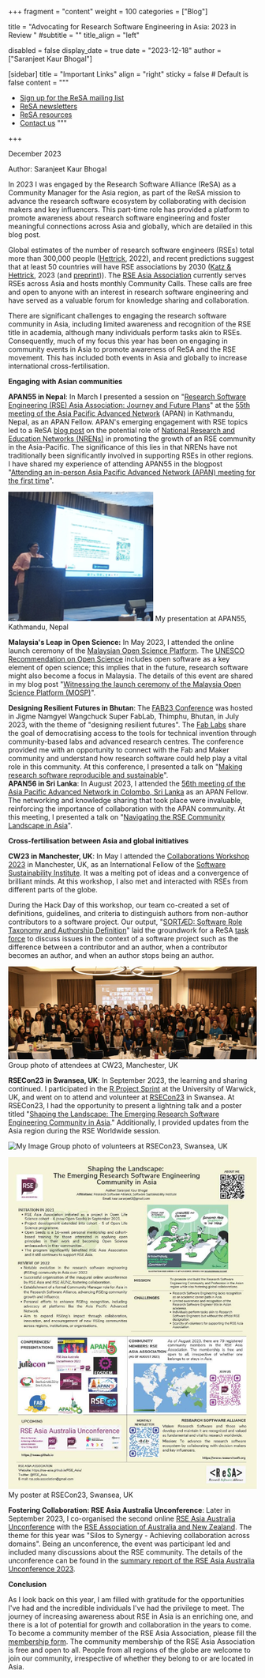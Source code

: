 +++
fragment = "content"
weight = 100
categories = ["Blog"]

title = "Advocating for Research Software Engineering in Asia: 2023 in Review "
#subtitle = ""
title_align = "left"

disabled = false
display_date = true
date = "2023-12-18"
author = ["Saranjeet Kaur Bhogal"]

[sidebar]
  title = "Important Links"
  align = "right"
  sticky = false # Default is false
  content = """
  * [Sign up for the ReSA mailing list](https://landing.mailerlite.com/webforms/landing/i5e1h2)
  * [ReSA newsletters](/news)
  * [ReSA resources](/resa-resources)
  * [Contact us](/contact)
  """

+++

December 2023

Author: Saranjeet Kaur Bhogal

In 2023 I was engaged by the Research Software Alliance (ReSA) as a Community Manager for the Asia region, as part of the ReSA mission to advance the research software ecosystem by collaborating with decision makers and key influencers. This part-time role has provided a platform to promote awareness about research software engineering and foster meaningful connections across Asia and globally, which are detailed in this blog post.

Global estimates of the number of research software engineers (RSEs) total more than 300,000 people ([Hettrick](https://slides.com/simonhettrick/how-many-rses), 2022), and recent predictions suggest that at least 50 countries will have RSE associations by 2030 ([Katz & Hettrick](https://ieeexplore.ieee.org/document/10254813), 2023 (and [preprint](https://arxiv.org/abs/2308.07796))). The [RSE Asia Association](https://rse-asia.github.io/RSE_Asia/) currently serves RSEs across Asia and hosts monthly Community Calls. These calls are free and open to anyone with an interest in research software engineering and have served as a valuable forum for knowledge sharing and collaboration.

There are significant challenges to engaging the research software community in Asia, including limited awareness and recognition of the RSE title in academia, although many individuals perform tasks akin to
RSEs. Consequently, much of my focus this year has been on engaging in community events in Asia to promote awareness of ReSA and the RSE movement. This has included both events in Asia and globally to increase international cross-fertilisation.

**Engaging with Asian communities**

**APAN55 in Nepal**: In March I presented a session on "[Research Software Engineering (RSE) Asia Association: Journey and Future Plans](https://zenodo.org/record/7817687)" at the [55th meeting of the Asia Pacific Advanced Network](https://apan55.apan.net/) (APAN) in Kathmandu, Nepal, as an APAN Fellow. APAN's emerging engagement with RSE topics led to a ReSA [blog post](https://www.researchsoft.org/blog/2023-04/) on the potential role of [National Research and Education Networks (NRENs)](https://en.wikipedia.org/wiki/National_research_and_education_network) in promoting the growth of an RSE community in the Asia-Pacific. The significance of this lies in that NRENs have not traditionally been significantly involved in supporting RSEs in other regions. I have shared my experience of attending APAN55 in the blogpost "[Attending an in-person Asia Pacific Advanced Network (APAN) meeting for the first time](https://www.software.ac.uk/blog/attending-person-asia-pacific-advanced-network-apan-meeting-first-time)".

![My Image](image1.png)
My presentation at APAN55, Kathmandu, Nepal


**Malaysia's Leap in Open Science:** In May 2023, I attended the online
launch ceremony of the [Malaysian Open Science Platform](https://mosp.gov.my). The [UNESCO Recommendation on Open Science](https://www.unesco.org/en/open-science/aboutTSPD_101_R0=080713870fab200037bbeb8c233414942bdcf3218a94f721de67db0d60eb49a50902464c27198bb508bdc1ccb21430000d7c30228f0a3dd27d58935091092f24c9d11480dc14d2c2789766cdaf9dded734b0497dcc2a254045f03176b39b4795) includes open software as a key element of open science; this implies that in the future, research software might also become a focus in Malaysia. The details of this event are shared in my blog post "[Witnessing the launch ceremony of the Malaysia Open Science Platform (MOSP)](https://www.software.ac.uk/blog/witnessing-launch-ceremony-malaysia-open-science-platform-mosp)".

**Designing Resilient Futures in Bhutan**: The [FAB23
Conference](https://fab23.fabevent.org) was hosted in Jigme Namgyel Wangchuck Super FabLab, Thimphu, Bhutan, in July 2023, with the theme of "designing resilient futures". The [Fab Labs](https://www.fablabs.io) share the goal of democratising access to the tools for technical invention through community-based labs and advanced research centres. The conference provided me with an opportunity to connect with the Fab and Maker community and understand how research software could help play a vital role in this community. At this conference, I presented a talk on "[Making research software reproducible and sustainable](https://zenodo.org/record/8191155)".
\
**APAN56 in Sri Lanka**: In August 2023, I attended the [56th meeting of the Asia Pacific Advanced Network in Colombo, Sri Lanka](https://apan56.apan.net) as an APAN Fellow. The networking and knowledge sharing that took place were invaluable, reinforcing the importance of collaboration with the APAN community. At this meeting, I presented a talk on "[Navigating the RSE Community Landscape in Asia](https://zenodo.org/records/8278704)".

**Cross-fertilisation between Asia and global initiatives**

**CW23 in Manchester, UK**: In May I attended the [Collaborations
Workshop 2023](https://www.software.ac.uk/workshop/collaborations-workshop-2023-cw23-0) in Manchester, UK, as an International Fellow of the [Software Sustainability Institute](https://www.software.ac.uk). It was a melting pot of ideas and a convergence of brilliant minds. At this workshop, I also met and interacted with RSEs from different parts of the globe.

During the Hack Day of this workshop, our team co-created a set of definitions, guidelines, and criteria to distinguish authors from non-author contributors to a software project. Our output, \"[SORTÆD:
Software Role Taxonomy and Authorship Definition](https://sdruskat.net/software-authorship/)\" laid the groundwork for a ReSA [task force](https://www.researchsoft.org/taskforces/) to discuss issues in the context of a software project such as the difference between a contributor and an author, when a contributor becomes an author, and when an author stops being an author.

![My Image](image3.png)
Group photo of attendees at CW23, Manchester, UK

**RSECon23 in Swansea, UK**: In September 2023, the learning and sharing continued. I participated in the [R Project Sprint](https://contributor.r-project.org/r-project-sprint-2023/) at the University of Warwick, UK, and went on to attend and volunteer at [RSECon23](https://rsecon23.society-rse.org) in Swansea. At RSECon23, I had the opportunity to present a lightning talk and a poster titled \"[Shaping the Landscape: The Emerging Research Software Engineering Community in Asia](https://zenodo.org/records/8300052).\" Additionally, I provided updates from the Asia region during the RSE Worldwide session.

![My Image](image4.png)
Group photo of volunteers at RSECon23, Swansea, UK

![My Image](image2.jpg)
My poster at RSECon23, Swansea, UK

**Fostering Collaboration: RSE Asia Australia Unconference**: Later in September 2023, I co-organised the second online [RSE Asia Australia Unconference](https://rseaa.github.io) with the [RSE Association of Australia and New Zealand](https://rse-aunz.github.io/). The theme for this year was "Silos to Synergy - Achieving collaboration across domains". Being an unconference, the event was participant led and included many discussions about the RSE community. The details of the unconference can be found in the [summary report of the RSE Asia Australia Unconference 2023](https://figshare.com/articles/online_resource/2023_Research_Software_Engineer_Asia_Australia_Unconference_Summary_Report/24309634).

**Conclusion**

As I look back on this year, I am filled with gratitude for the opportunities I\'ve had and the incredible individuals I\'ve had the privilege to meet. The journey of increasing awareness about RSE in Asia is an enriching one, and there is a lot of potential for growth and collaboration in the years to come. To become a community member of the RSE Asia Association, please fill the [membership form](https://docs.google.com/forms/d/e/1FAIpQLSci4FOE7wBeDJQowDSmweujLhJFfzr2rut46yKJc0agkE7Jug/viewform). The community membership of the RSE Asia Association is free and open to all. People from all regions of the globe are welcome to join our community, irrespective of whether they belong to or are located in Asia.

